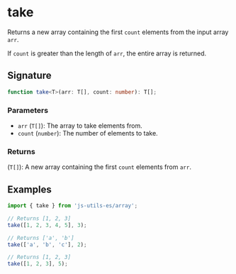 # take

Returns a new array containing the first `count` elements from the input array `arr`.

If `count` is greater than the length of `arr`, the entire array is returned.

## Signature

```typescript
function take<T>(arr: T[], count: number): T[];
```

### Parameters

- `arr` (`T[]`): The array to take elements from.
- `count` (`number`): The number of elements to take.

### Returns

(`T[]`): A new array containing the first `count` elements from `arr`.

## Examples

```typescript twoslash
import { take } from 'js-utils-es/array';

// Returns [1, 2, 3]
take([1, 2, 3, 4, 5], 3);

// Returns ['a', 'b']
take(['a', 'b', 'c'], 2);

// Returns [1, 2, 3]
take([1, 2, 3], 5);
```
